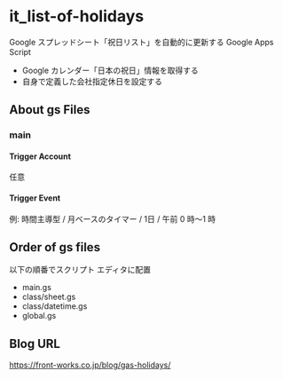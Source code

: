 # it_list-of-holidays
Google スプレッドシート「祝日リスト」を自動的に更新する Google Apps Script
- Google カレンダー「日本の祝日」情報を取得する
- 自身で定義した会社指定休日を設定する

## About gs Files
### main
#### Trigger Account
任意
#### Trigger Event
例: 時間主導型 / 月ベースのタイマー / 1日 / 午前 0 時～1 時

## Order of gs files
以下の順番でスクリプト エディタに配置
- main.gs
- class/sheet.gs
- class/datetime.gs
- global.gs

## Blog URL
https://front-works.co.jp/blog/gas-holidays/
